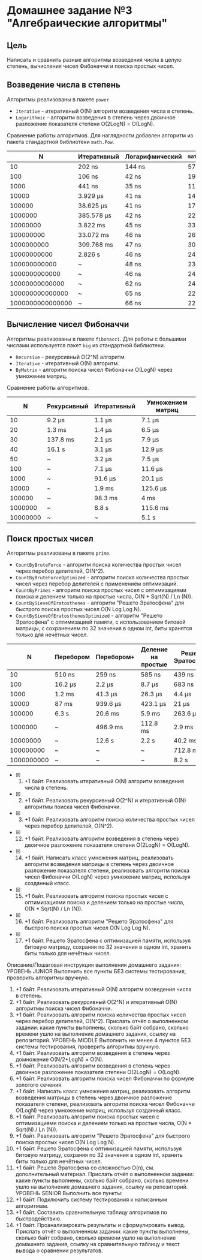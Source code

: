 # Домашнее задание №3 "Алгебраические алгоритмы"

## Цель

Написать и сравнить разные алгоритмы возведения числа в целую степень, вычисления чисел Фибоначчи и поиска простых чисел.

## Возведение числа в степень

Алгоритмы реализованы в пакете `power`.

* `Iterative` - итеративный O(N) алгоритм возведения числа в степень.
* `Logarithmic` - алгоритм возведения в степень через двоичное разложение показателя степени O(2LogN) = O(LogN).

Сравнение работы алгоритмов. Для наглядности добавлен алгоритм из пакета стандартной библиотеки `math.Pow`.

| N                | Итеративный | Логарифмический | `math.Pow` |
|------------------|-------------|-----------------|------------|
| 10               | 202 ns      | 144 ns          | 574 ns     |
| 100              | 106 ns      | 42 ns           | 190 ns     |
| 1000             | 441 ns      | 35 ns           | 114 ns     |
| 10000            | 3.929 µs    | 41 ns           | 146 ns     |
| 100000           | 38.625 µs   | 41 ns           | 177 ns     |
| 1000000          | 385.578 µs  | 42 ns           | 225 ns     |
| 10000000         | 3.822 ms    | 45 ns           | 332 ns     |
| 100000000        | 33.072 ms   | 46 ns           | 267 ns     |
| 1000000000       | 309.768 ms  | 47 ns           | 301 ns     |
| 10000000000      | 2.826 s     | 46 ns           | 242 ns     |
| 100000000000     | ~           | 48 ns           | 234 ns     |
| 1000000000000    | ~           | 46 ns           | 241 ns     |
| 10000000000000   | ~           | 62 ns           | 245 ns     |
| 100000000000000  | ~           | 65 ns           | 225 ns     |
| 1000000000000000 | ~           | 66 ns           | 221 ns     |

## Вычисление чисел Фибоначчи

Алгоритмы реализованы в пакете `fibonacci`. Для работы с большими числами используется
пакет `big` из стандартной библиотеки.

* `Recursive` - рекурсивный O(2^N) алгоритм.
* `Iterative` - итеративный O(N) алгоритм.
* `ByMatrix` - алгоритм поиска чисел Фибоначчи O(LogN) через умножение матриц.

Сравнение работы алгоритмов.

| N        | Рекурсивный | Итеративный | Умножением матриц |
|----------|-------------|-------------|-------------------|
| 10       | 9.2 µs      | 1.1 µs      | 7.1 µs            |
| 20       | 1.3 ms      | 1.4 µs      | 6.5 µs            |
| 30       | 137.8 ms    | 2.1 µs      | 7.9 µs            |
| 40       | 16.1 s      | 3.1 µs      | 12.9 µs           |
| 50       | ~           | 3.2 µs      | 7.5 µs            |
| 100      | ~           | 7.1 µs      | 11.6 µs           |
| 1000     | ~           | 91.6 µs     | 20.1 µs           |
| 10000    | ~           | 1.9 ms      | 125.6 µs          |
| 100000   | ~           | 98.3 ms     | 4 ms              |
| 1000000  | ~           | 8.8 s       | 115.6 ms          |
| 10000000 | ~           | ~           | 5.1 s             |

## Поиск простых чисел

Алгоритмы реализованы в пакете `prime`.

* `CountByBruteForce` - алгоритм поиска количества простых чисел через перебор делителей, O(N^2).
* `CountByBruteForceOptimized` - алгоритм поиска количества простых чисел через перебор делителей с применением оптимизаций.
* `CountByPrimes` - алгоритм поиска простых чисел с оптимизациями поиска и делением только на простые числа, O(N * Sqrt(N) / Ln (N)).
* `CountBySieveOfEratosthenes` - алгоритм "Решето Эратосфена" для быстрого поиска простых чисел O(N Log Log N).
* `CountBySieveOfEratosthenesOptimized` - алгоритм "Решето Эратосфена" с оптимизацией памяти, с использованием битовой матрицы, с сохранением по 32 значения в одном int, биты хранятся только для нечётных чисел.

| N          | Перебором | Перебором+ | Деление на простые | Решето Эратосфена | Решето Эратосфена+ |
|------------|-----------|------------|--------------------|-------------------|--------------------|
| 10         | 510 ns    | 259 ns     | 585 ns             | 439 ns            | 395 ns             |
| 100        | 16.2 µs   | 2.2 µs     | 8.7 µs             | 683 ns            | 355 ns             |
| 1000       | 1.2 ms    | 41.3 µs    | 26.3 µs            | 4.4 µs            | 1.8 µs             |
| 10000      | 87 ms     | 939.6 µs   | 423.1 µs           | 21 µs             | 19.3 µs            |
| 100000     | 6.3 s     | 20.6 ms    | 5.9 ms             | 263.6 µs          | 313.3 µs           |
| 1000000    | ~         | 496.9 ms   | 112.8 ms           | 2.9 ms            | 2.4 ms             |
| 10000000   | ~         | 12.6 s     | 2.2 s              | 40.2 ms           | 26.3 ms            |
| 100000000  | ~         | ~          | ~                  | 712.8 ms          | 274.8 ms           |
| 1000000000 | ~         | ~          | ~                  | 8.2 s             | 4.9 s              |

* [x] 01. +1 байт. Реализовать итеративный O(N) алгоритм возведения числа в степень.
* [x] 02. +1 байт. Реализовать рекурсивный O(2^N) и итеративный O(N) алгоритмы поиска чисел Фибоначчи.
* [x] 03. +1 байт. Реализовать алгоритм поиска количества простых чисел через перебор делителей, O(N^2).


* [x] 12. +1 байт. Реализовать алгоритм возведения в степень через двоичное разложение показателя степени O(2LogN) = O(LogN).
* [x] 14. +1 байт. Написать класс умножения матриц, реализовать алгоритм возведения матрицы в степень через двоичное разложение показателя степени, реализовать алгоритм поиска чисел Фибоначчи O(LogN) через умножение матриц, используя созданный класс.
* [x] 15. +1 байт. Реализовать алгоритм поиска простых чисел с оптимизациями поиска и делением только на простые числа, O(N * Sqrt(N) / Ln (N)).
* [x] 16. +1 байт. Реализовать алгоритм "Решето Эратосфена" для быстрого поиска простых чисел O(N Log Log N).
* [x] 17. +1 байт. Решето Эратосфена с оптимизацией памяти, используя битовую матрицу, сохраняя по 32 значения в одном int, хранить биты только для нечётных чисел.








Описание/Пошаговая инструкция выполнения домашнего задания:
УРОВЕНЬ JUNIOR
Выполнить все пункты БЕЗ системы тестирования, проверить алгоритмы вручную.
01. +1 байт. Реализовать итеративный O(N) алгоритм возведения числа в степень.
02. +1 байт. Реализовать рекурсивный O(2^N) и итеративный O(N) алгоритмы поиска чисел Фибоначчи.
03. +1 байт. Реализовать алгоритм поиска количества простых чисел через перебор делителей, O(N^2).
    Прислать отчёт о выполненном задании:
    какие пункты выполнены, сколько байт собрано, сколько времени ушло на выполнение домашнего задания, ссылку на репозиторий.
    УРОВЕНЬ MIDDLE
    Выполнить не менее 4 пунктов БЕЗ системы тестирования, проверить алгоритмы вручную.
11. +1 байт. Реализовать алгоритм возведения в степень через домножение O(N/2+LogN) = O(N).
12. +1 байт. Реализовать алгоритм возведения в степень через двоичное разложение показателя степени O(2LogN) = O(LogN).
13. +1 байт. Реализовать алгоритм поиска чисел Фибоначчи по формуле золотого сечения.
14. +1 байт. Написать класс умножения матриц, реализовать алгоритм возведения матрицы в степень через двоичное разложение показателя степени, реализовать алгоритм поиска чисел Фибоначчи O(LogN) через умножение матриц, используя созданный класс.
15. +1 байт. Реализовать алгоритм поиска простых чисел с оптимизациями поиска и делением только на простые числа, O(N * Sqrt(N) / Ln (N)).
16. +1 байт. Реализовать алгоритм "Решето Эратосфена" для быстрого поиска простых чисел O(N Log Log N).
17. +1 байт. Решето Эратосфена с оптимизацией памяти, используя битовую матрицу, сохраняя по 32 значения в одном int, хранить биты только для нечётных чисел.
18. +1 байт. Решето Эратосфена со сложностью O(n), см. дополнительный материал.
    Прислать отчёт о выполненном задании:
    какие пункты выполнены, сколько байт собрано, сколько времени ушло на выполнение домашнего задания, ссылку на репозиторий.
    УРОВЕНЬ SENIOR
    Выполнить все пункты:
21. +1 байт. Подключить систему тестирования к написанным алгоритмам.
22. +1 байт. Составить сравнительную таблицу алгоритмов по быстродействию.
23. +1 байт. Проанализировать результаты и сформулировать вывод.
    Прислать отчёт о выполненном задании:
    какие пункты выполнены, сколько байт собрано, сколько времени ушло на выполнение домашнего задания, ссылку на сравнительную таблицу и текст вывода о сравнении результатов.